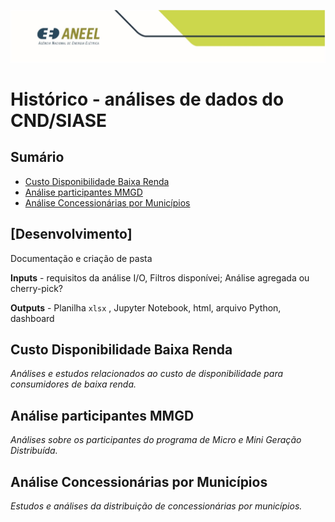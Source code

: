 ![Capa do Projeto](/assets/logos/capa.jpg)
# Histórico - análises de dados do CND/SIASE

## Sumário
- [Custo Disponibilidade Baixa Renda](analises/custo_disponibilidade_baixa_renda/)
- [Análise participantes MMGD](analises/analise_mmgd/)
- [Análise Concessionárias por Municípios](analises/analise_concessionarias_municipios/)

## [Desenvolvimento] 
Documentação e criação de pasta 

**Inputs** - requisitos da análise I/O, Filtros disponívei; Análise agregada ou cherry-pick?

**Outputs** - Planilha `xlsx` , Jupyter Notebook, html, arquivo Python, dashboard 

## Custo Disponibilidade Baixa Renda
*Análises e estudos relacionados ao custo de disponibilidade para consumidores de baixa renda.*

## Análise participantes MMGD
*Análises sobre os participantes do programa de Micro e Mini Geração Distribuída.*

## Análise Concessionárias por Municípios
*Estudos e análises da distribuição de concessionárias por municípios.*